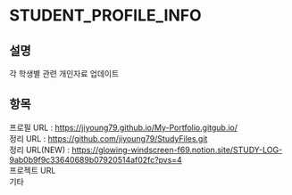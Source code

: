 # STUDENT_PROFILE_INFO
설명
---
각 학생별 관련 개인자료 업데이트 

항목
---
프로필 URL : https://jiyoung79.github.io/My-Portfolio.gitgub.io/ <br/>
정리 URL : https://github.com/jiyoung79/StudyFiles.git <br/>
정리 URL(NEW) : https://glowing-windscreen-f69.notion.site/STUDY-LOG-9ab0b9f9c33640689b07920514af02fc?pvs=4 <br>
프로젝트 URL <br/>
기타 
